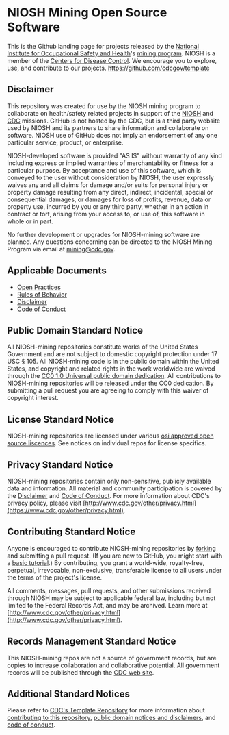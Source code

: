 # NIOSH Mining Open Source Software

This is the Github landing page for projects released by the [National Institute for Occupational Safety and Health](https://www.cdc.gov/niosh/index.htm)'s [mining program](https://www.cdc.gov/niosh/mining/index.html). NIOSH is a member of the [Centers for Disease Control](https://www.cdc.gov/). We encourage you to explore, use, and contribute to our projects.
https://github.com/cdcgov/template
## Disclaimer

This repository was created for use by the NIOSH mining program to collaborate on health/safety related projects in support of the [NIOSH](https://www.cdc.gov/niosh/about/default.html) and [CDC](https://www.cdc.gov/about/organization/mission.htm) missions.  GitHub is not hosted by the CDC, but is a third party website used by NIOSH and its partners to share information and collaborate on software. NIOSH use of GitHub does not imply an endorsement of any one particular service, product, or enterprise. 

NIOSH-developed software is provided "AS IS" without warranty of any kind including express or implied warranties of merchantability or fitness for a particular purpose. By acceptance and use of this software, which is conveyed to the user without consideration by NIOSH, the user expressly waives any and all claims for damage and/or suits for personal injury or property damage resulting from any direct, indirect, incidental, special or consequential damages, or damages for loss of profits, revenue, data or property use, incurred by you or any third party, whether in an action in contract or tort, arising from your access to, or use of, this software in whole or in part.

No further development or upgrades for NIOSH-mining software are planned. Any questions concerning can be directed to the NIOSH Mining Program via email at mining@cdc.gov.

## Applicable Documents

* [Open Practices](https://github.com/CDCgov/template/blob/master/open_practices.md)
* [Rules of Behavior](https://github.com/CDCgov/template/blob/master/rules_of_behavior.md)
* [Disclaimer](https://github.com/CDCgov/template/blob/master/DISCLAIMER.md)
* [Code of Conduct](https://github.com/CDCgov/template/blob/master/code-of-conduct.md)

## Public Domain Standard Notice

All NIOSH-mining repositories constitute works of the United States Government and are not
subject to domestic copyright protection under 17 USC § 105. All NIOSH-mining code is in
the public domain within the United States, and copyright and related rights in
the work worldwide are waived through the [CC0 1.0 Universal public domain dedication](https://creativecommons.org/publicdomain/zero/1.0/).
All contributions to NIOSH-mining repositories will be released under the CC0 dedication. By
submitting a pull request you are agreeing to comply with this waiver of
copyright interest.

## License Standard Notice

NIOSH-mining repositories are licensed under various [osi approved open source liscences](https://opensource.org/licenses). 
See notices on individual repos for license specifics.

## Privacy Standard Notice

NIOSH-mining repositories contain only non-sensitive, publicly available data and
information. All material and community participation is covered by the
[Disclaimer](https://github.com/CDCgov/template/blob/master/DISCLAIMER.md)
and [Code of Conduct](https://github.com/CDCgov/template/blob/master/code-of-conduct.md).
For more information about CDC's privacy policy, please visit [http://www.cdc.gov/other/privacy.html](https://www.cdc.gov/other/privacy.html).

## Contributing Standard Notice

Anyone is encouraged to contribute NIOSH-mining repositories by [forking](https://help.github.com/articles/fork-a-repo)
and submitting a pull request. (If you are new to GitHub, you might start with a
[basic tutorial](https://help.github.com/articles/set-up-git).) By contributing,
you grant a world-wide, royalty-free, perpetual, irrevocable,
non-exclusive, transferable license to all users under the terms of the project's license.

All comments, messages, pull requests, and other submissions received through
NIOSH may be subject to applicable federal law, including but not limited to the
Federal Records Act, and may be archived. Learn more at [http://www.cdc.gov/other/privacy.html](http://www.cdc.gov/other/privacy.html).

## Records Management Standard Notice

This NIOSH-mining repos are not a source of government records, but are copies to increase
collaboration and collaborative potential. All government records will be
published through the [CDC web site](http://www.cdc.gov).

## Additional Standard Notices

Please refer to [CDC's Template Repository](https://github.com/CDCgov/template)
for more information about [contributing to this repository](https://github.com/CDCgov/template/blob/master/CONTRIBUTING.md),
[public domain notices and disclaimers](https://github.com/CDCgov/template/blob/master/DISCLAIMER.md),
and [code of conduct](https://github.com/CDCgov/template/blob/master/code-of-conduct.md).



